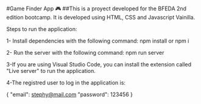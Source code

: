#Game Finder App 🎮 
##This is a proyect developed for the BFEDA 2nd edition bootcamp.
It is developed using HTML, CSS and Javascript Vainilla.

Steps to run the application: 

1- Install dependencies with the following command: 
npm install or npm i

2- Run the server with the following command:
npm run server

3-If you are using Visual Studio Code, you can install the extension called "Live server" to run
the application.

4-The registred user to log in the application is:
 
{
    "email": stephy@mail.com
    "password": 123456
}
